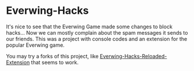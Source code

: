 # Everwing-Hacks

It's nice to see that the Everwing Game made some changes to block hacks... Now we can mostly complain about the spam messages it sends to our friends. This was a project with console codes and an extension for the popular Everwing game.

You may try a forks of this project, like [Everwing-Hacks-Reloaded-Extension](https://github.com/0x4754/Everwing-Hacks-Reloaded-Extension) that seems to work.
